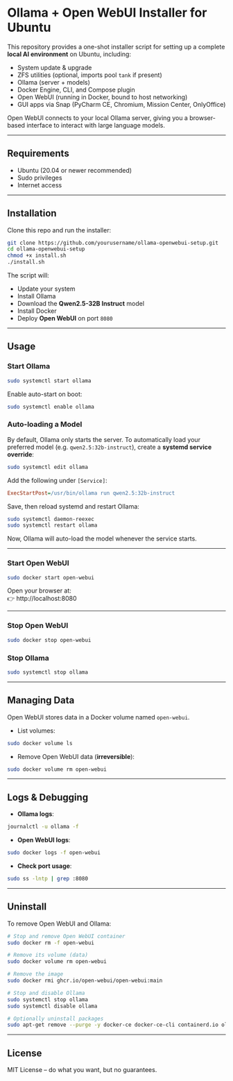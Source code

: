 # Ollama + Open WebUI Installer for Ubuntu

This repository provides a one-shot installer script for setting up a complete **local AI environment** on Ubuntu, including:

- System update & upgrade  
- ZFS utilities (optional, imports pool `tank` if present)  
- Ollama (server + models)  
- Docker Engine, CLI, and Compose plugin  
- Open WebUI (running in Docker, bound to host networking)  
- GUI apps via Snap (PyCharm CE, Chromium, Mission Center, OnlyOffice)  

Open WebUI connects to your local Ollama server, giving you a browser-based interface to interact with large language models.  

---

## Requirements

- Ubuntu (20.04 or newer recommended)  
- Sudo privileges  
- Internet access  

---

## Installation

Clone this repo and run the installer:

```bash
git clone https://github.com/yourusername/ollama-openwebui-setup.git
cd ollama-openwebui-setup
chmod +x install.sh
./install.sh
```

The script will:  
- Update your system  
- Install Ollama  
- Download the **Qwen2.5-32B Instruct** model  
- Install Docker  
- Deploy **Open WebUI** on port `8080`  

---

## Usage

### Start Ollama

```bash
sudo systemctl start ollama
```

Enable auto-start on boot:

```bash
sudo systemctl enable ollama
```

### Auto-loading a Model

By default, Ollama only starts the server. To automatically load your preferred model (e.g. `qwen2.5:32b-instruct`), create a **systemd service override**:

```bash
sudo systemctl edit ollama
```

Add the following under `[Service]`:

```ini
ExecStartPost=/usr/bin/ollama run qwen2.5:32b-instruct
```

Save, then reload systemd and restart Ollama:

```bash
sudo systemctl daemon-reexec
sudo systemctl restart ollama
```

Now, Ollama will auto-load the model whenever the service starts.

---

### Start Open WebUI

```bash
sudo docker start open-webui
```

Open your browser at:  
👉 http://localhost:8080

---

### Stop Open WebUI

```bash
sudo docker stop open-webui
```

### Stop Ollama

```bash
sudo systemctl stop ollama
```

---

## Managing Data

Open WebUI stores data in a Docker volume named `open-webui`.

- List volumes:

```bash
sudo docker volume ls
```

- Remove Open WebUI data (**irreversible**):

```bash
sudo docker volume rm open-webui
```

---

## Logs & Debugging

- **Ollama logs**:

```bash
journalctl -u ollama -f
```

- **Open WebUI logs**:

```bash
sudo docker logs -f open-webui
```

- **Check port usage**:

```bash
sudo ss -lntp | grep :8080
```

---

## Uninstall

To remove Open WebUI and Ollama:

```bash
# Stop and remove Open WebUI container
sudo docker rm -f open-webui

# Remove its volume (data)
sudo docker volume rm open-webui

# Remove the image
sudo docker rmi ghcr.io/open-webui/open-webui:main

# Stop and disable Ollama
sudo systemctl stop ollama
sudo systemctl disable ollama

# Optionally uninstall packages
sudo apt-get remove --purge -y docker-ce docker-ce-cli containerd.io ollama zfsutils-linux
```

---

## License

MIT License – do what you want, but no guarantees.
